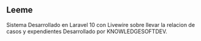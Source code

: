 ## Leeme
Sistema Desarrollado en Laravel 10 con Livewire sobre llevar la relacion de casos y expendientes
Desarrollado por KNOWLEDGESOFTDEV.